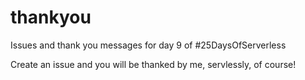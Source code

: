 # thankyou
Issues and thank you messages for day 9 of #25DaysOfServerless

Create an issue and you will be thanked by me, servlessly, of course!
